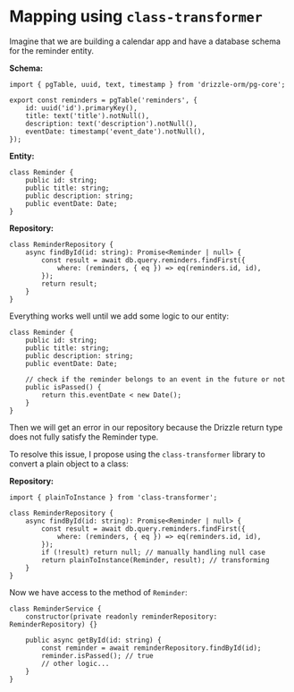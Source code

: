 # Mapping using `class-transformer`

Imagine that we are building a calendar app and have a database schema for the reminder entity.

**Schema:**

```tsx
import { pgTable, uuid, text, timestamp } from 'drizzle-orm/pg-core';

export const reminders = pgTable('reminders', {
    id: uuid('id').primaryKey(),
    title: text('title').notNull(),
    description: text('description').notNull(),
    eventDate: timestamp('event_date').notNull(),
});
```

**Entity:**

```tsx
class Reminder {
    public id: string;
    public title: string;
    public description: string;
    public eventDate: Date;
}
```

**Repository:**

```tsx
class ReminderRepository {
    async findById(id: string): Promise<Reminder | null> {
        const result = await db.query.reminders.findFirst({
            where: (reminders, { eq }) => eq(reminders.id, id),
        });
        return result;
    }
}
```

Everything works well until we add some logic to our entity:

```tsx
class Reminder {
    public id: string;
    public title: string;
    public description: string;
    public eventDate: Date;

    // check if the reminder belongs to an event in the future or not
    public isPassed() {
        return this.eventDate < new Date();
    }
}
```

Then we will get an error in our repository because the Drizzle return type does not fully satisfy the Reminder type.

To resolve this issue, I propose using the `class-transformer` library to convert a plain object to a class:

**Repository:**

```tsx
import { plainToInstance } from 'class-transformer';

class ReminderRepository {
    async findById(id: string): Promise<Reminder | null> {
        const result = await db.query.reminders.findFirst({
            where: (reminders, { eq }) => eq(reminders.id, id),
        });
        if (!result) return null; // manually handling null case
        return plainToInstance(Reminder, result); // transforming
    }
}
```

Now we have access to the method of `Reminder`:

```tsx
class ReminderService {
    constructor(private readonly reminderRepository: ReminderRepository) {}

    public async getById(id: string) {
        const reminder = await reminderRepository.findById(id);
        reminder.isPassed(); // true
        // other logic...
    }
}
```
